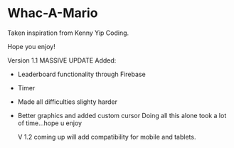 # Whac-A-Mario
Taken inspiration from Kenny Yip Coding.

Hope you enjoy!

Version 1.1
MASSIVE UPDATE
Added:
- Leaderboard functionality through Firebase
- Timer
- Made all difficulties slighty harder
- Better graphics and added custom cursor
  Doing all this alone took a lot of time...hope u enjoy

  V 1.2 coming up will add compatibility for mobile and tablets.
